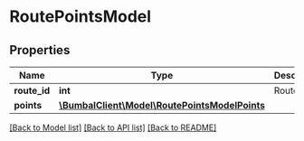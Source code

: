 # RoutePointsModel

## Properties
Name | Type | Description | Notes
------------ | ------------- | ------------- | -------------
**route_id** | **int** | RouteId | [optional] 
**points** | [**\BumbalClient\Model\RoutePointsModelPoints**](RoutePointsModelPoints.md) |  | [optional] 

[[Back to Model list]](../README.md#documentation-for-models) [[Back to API list]](../README.md#documentation-for-api-endpoints) [[Back to README]](../README.md)


